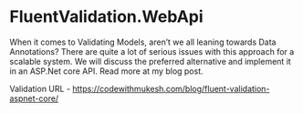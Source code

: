 # FluentValidation.WebApi
When it comes to Validating Models, aren’t we all leaning towards Data Annotations? There are quite a lot of serious issues with this approach for a scalable system. We will discuss the preferred alternative and implement it in an ASP.Net core API. Read more at my blog post.

Validation URL - https://codewithmukesh.com/blog/fluent-validation-aspnet-core/
